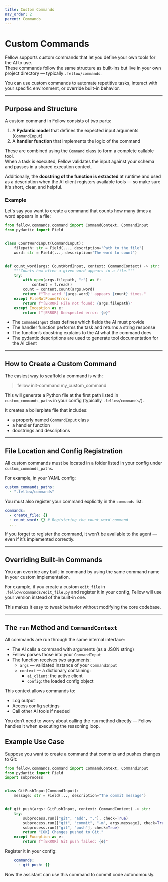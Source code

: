 ```yaml
---
title: Custom Commands
nav_order: 2
parent: Commands
---
```


# Custom Commands

Fellow supports custom commands that let you define your own tools for the AI to use.  
These commands follow the same structure as built-ins but live in your own project directory — typically
`.fellow/commands`.

You can use custom commands to automate repetitive tasks, interact with your specific environment, or override built-in
behavior.

---

## Purpose and Structure

A custom command in Fellow consists of two parts:

1. A **Pydantic model** that defines the expected input arguments (`CommandInput`)
2. A **handler function** that implements the logic of the command

These are combined using the `Command` class to form a complete callable tool.  
When a task is executed, Fellow validates the input against your schema and passes in a shared execution context.

Additionally, the **docstring of the function is extracted** at runtime and used as a description when the AI client
registers available tools — so make sure it's short, clear, and helpful.

### Example

Let's say you want to create a command that counts how many times a word appears in a file:

```python
from fellow.commands.command import CommandContext, CommandInput
from pydantic import Field


class CountWordInput(CommandInput):
    filepath: str = Field(..., description="Path to the file")
    word: str = Field(..., description="The word to count")


def count_word(args: CountWordInput, context: CommandContext) -> str:
    """Counts how often a given word appears in a file."""
    try:
        with open(args.filepath, "r") as f:
            content = f.read()
        count = content.count(args.word)
        return f"The word '{args.word}' appears {count} times."
    except FileNotFoundError:
        return f"[ERROR] File not found: {args.filepath}"
    except Exception as e:
        return f"[ERROR] Unexpected error: {e}"
```

- The `CommandInput` class defines which fields the AI must provide
- The handler function performs the task and returns a string response
- The function’s docstring explains to the AI what the command does
- The pydantic descriptions are used to generate tool documentation for the AI client

---

## How to Create a Custom Command

The easiest way to scaffold a command is with:

> fellow init-command my_custom_command

This will generate a Python file at the first path listed in `custom_commands_paths` in your config (typically
`.fellow/commands/`).

It creates a boilerplate file that includes:

- a properly named `CommandInput` class
- a handler function
- docstrings and descriptions

---

## File Location and Config Registration

All custom commands must be located in a folder listed in your config under `custom_commands_paths`.

For example, in your YAML config:

```yml
custom_commands_paths:
  - ".fellow/commands"
```

You must also register your command explicitly in the `commands` list:

```yml
commands:
  - create_file: {}
  - count_word: {} # Registering the count_word command
  ...
```

If you forget to register the command, it won’t be available to the agent — even if it’s implemented correctly.

---

## Overriding Built-in Commands

You can override any built-in command by using the same command name in your custom implementation.

For example, if you create a custom `edit_file` in `.fellow/commands/edit_file.py` and register it in your config,
Fellow will use your version instead of the built-in one.

This makes it easy to tweak behavior without modifying the core codebase.

---

## The `run` Method and `CommandContext`

All commands are run through the same internal interface:

- The AI calls a command with arguments (as a JSON string)
- Fellow parses those into your `CommandInput`
- The function receives two arguments:
    - `args` — validated instance of your `CommandInput`
    - `context` — a dictionary containing:
        - `ai_client`: the active client
        - `config`: the loaded config object

This context allows commands to:

- Log output
- Access config settings
- Call other AI tools if needed

You don’t need to worry about calling the `run` method directly — Fellow handles it when executing the reasoning loop.

## Example Use Case

Suppose you want to create a command that commits and pushes changes to Git:

```python
from fellow.commands.command import CommandContext, CommandInput
from pydantic import Field
import subprocess


class GitPushInput(CommandInput):
    message: str = Field(..., description="The commit message")


def git_push(args: GitPushInput, context: CommandContext) -> str:
    try:
        subprocess.run(["git", "add", "."], check=True)
        subprocess.run(["git", "commit", "-m", args.message], check=True)
        subprocess.run(["git", "push"], check=True)
        return "[OK] Changes pushed to Git."
    except Exception as e:
        return f"[ERROR] Git push failed: {e}"
```

Register it in your config:

```yml
    commands:
      - git_push: {}
```

Now the assistant can use this command to commit code autonomously.
